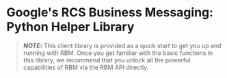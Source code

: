 # Google's RCS Business Messaging: Python Helper Library

> **_NOTE:_** This client library is provided as a quick start to get you up and running with RBM. Once you get familiar with the basic functions in this library, we recommend that you unlock all the powerful capabilities of RBM via the RBM API directly.
